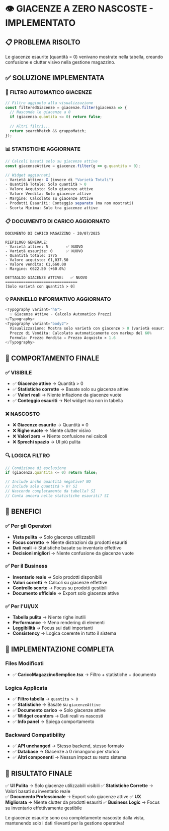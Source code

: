 # 👁️ GIACENZE A ZERO NASCOSTE - IMPLEMENTATO

## 📋 PROBLEMA RISOLTO
Le giacenze esaurite (quantità = 0) venivano mostrate nella tabella, creando confusione e clutter visivo nella gestione magazzino.

## ✅ SOLUZIONE IMPLEMENTATA

### 🎯 **FILTRO AUTOMATICO GIACENZE**
```typescript
// Filtro aggiunto alla visualizzazione
const filteredGiacenze = giacenze.filter(giacenza => {
  // Nasconde le giacenze a 0
  if (giacenza.quantita <= 0) return false;
  
  // Altri filtri...
  return searchMatch && gruppoMatch;
});
```

### 📊 **STATISTICHE AGGIORNATE**
```typescript
// Calcoli basati solo su giacenze attive
const giacenzeAttive = giacenze.filter(g => g.quantita > 0);

// Widget aggiornati
- Varietà Attive: X (invece di "Varietà Totali")
- Quantità Totale: Solo quantità > 0
- Valore Acquisto: Solo giacenze attive
- Valore Vendita: Solo giacenze attive
- Margine: Calcolato su giacenze attive
- Prodotti Esauriti: Conteggio separato (ma non mostrati)
- Scorta Minima: Solo tra giacenze attive
```

### 📋 **DOCUMENTO DI CARICO AGGIORNATO**
```
DOCUMENTO DI CARICO MAGAZZINO - 20/07/2025

RIEPILOGO GENERALE:
- Varietà attive: 5        ✅ NUOVO
- Varietà esaurite: 0      ✅ NUOVO  
- Quantità totale: 1775
- Valore acquisto: €1,037.50
- Valore vendita: €1,660.00
- Margine: €622.50 (+60.0%)

DETTAGLIO GIACENZE ATTIVE:   ✅ NUOVO
================================
[Solo varietà con quantità > 0]
```

### 💡 **PANNELLO INFORMATIVO AGGIORNATO**
```typescript
<Typography variant="h6">
  💡 Giacenze Attive - Calcolo Automatico Prezzi
</Typography>
<Typography variant="body2">
  Visualizzazione: Mostra solo varietà con giacenze > 0 (varietà esaurite nascoste)
  Prezzo di Vendita: Calcolato automaticamente con markup del 60%
  Formula: Prezzo Vendita = Prezzo Acquisto × 1.6
</Typography>
```

## 🎯 **COMPORTAMENTO FINALE**

### ✅ **VISIBILE**
- ✅ **Giacenze attive** → Quantità > 0
- ✅ **Statistiche corrette** → Basate solo su giacenze attive
- ✅ **Valori reali** → Niente inflazione da giacenze vuote
- ✅ **Conteggio esauriti** → Nel widget ma non in tabella

### ❌ **NASCOSTO**
- ❌ **Giacenze esaurite** → Quantità = 0
- ❌ **Righe vuote** → Niente clutter visivo
- ❌ **Valori zero** → Niente confusione nei calcoli
- ❌ **Sprechi spazio** → UI più pulita

### 🔍 **LOGICA FILTRO**
```typescript
// Condizione di esclusione
if (giacenza.quantita <= 0) return false;

// Include anche quantità negative? NO
// Include solo quantità > 0? SI
// Nasconde completamente da tabella? SI
// Conta ancora nelle statistiche esauriti? SI
```

## 🚀 **BENEFICI**

### ✅ **Per gli Operatori**
- **Vista pulita** → Solo giacenze utilizzabili
- **Focus corretto** → Niente distrazioni da prodotti esauriti  
- **Dati reali** → Statistiche basate su inventario effettivo
- **Decisioni migliori** → Niente confusione da giacenze vuote

### ✅ **Per il Business**
- **Inventario reale** → Solo prodotti disponibili
- **Valori corretti** → Calcoli su giacenze effettive
- **Controllo scorte** → Focus su prodotti gestibili
- **Documento ufficiale** → Export solo giacenze attive

### ✅ **Per l'UI/UX**
- **Tabella pulita** → Niente righe inutili
- **Performance** → Meno rendering di elementi
- **Leggibilità** → Focus sui dati importanti
- **Consistency** → Logica coerente in tutto il sistema

## 🎯 **IMPLEMENTAZIONE COMPLETA**

### **Files Modificati**
- ✅ **CaricoMagazzinoSemplice.tsx** → Filtro + statistiche + documento

### **Logica Applicata**
- ✅ **Filtro tabella** → `quantita > 0`
- ✅ **Statistiche** → Basate su `giacenzeAttive`  
- ✅ **Documento carico** → Solo giacenze attive
- ✅ **Widget counters** → Dati reali vs nascosti
- ✅ **Info panel** → Spiega comportamento

### **Backward Compatibility**
- ✅ **API unchanged** → Stesso backend, stesso formato
- ✅ **Database** → Giacenze a 0 rimangono per storico
- ✅ **Altri componenti** → Nessun impact su resto sistema

## 🚀 **RISULTATO FINALE**

✅ **UI Pulita** → Solo giacenze utilizzabili visibili
✅ **Statistiche Corrette** → Valori basati su inventario reale  
✅ **Documento Professionale** → Export solo giacenze attive
✅ **UX Migliorata** → Niente clutter da prodotti esauriti
✅ **Business Logic** → Focus su inventario effettivamente gestibile

Le giacenze esaurite sono ora completamente nascoste dalla vista, mantenendo solo i dati rilevanti per la gestione operativa! 